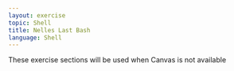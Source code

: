 ```yaml
---
layout: exercise
topic: Shell
title: Nelles Last Bash
language: Shell
---
```


These exercise sections will be used when Canvas is not available

<!--

#### Question1: Limiting Sets of Files

What would be the output of running the following loop in the `data-shell/molecules` directory?
(uncomment below to work on exercise)

~~~
$ for filename in c*
do
   ls $filename 
done
~~~

-->